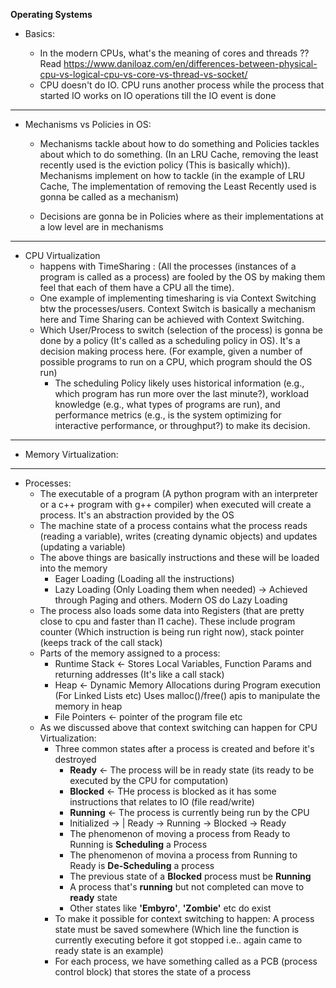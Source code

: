 **Operating Systems**

- Basics:

  - In the modern CPUs, what's the meaning of cores and threads ?? Read https://www.daniloaz.com/en/differences-between-physical-cpu-vs-logical-cpu-vs-core-vs-thread-vs-socket/  
  - CPU doesn't do IO. CPU runs another process while the process that started IO works on IO operations till the IO event is done

--------------------------------------------------------------------------------
- Mechanisms vs Policies in OS:
  
  - Mechanisms tackle about how to do something and Policies tackles about which to do something. (In an LRU Cache, removing the least recently used is the eviction policy (This is basically which)). Mechanisms implement on how to tackle (in the example of LRU Cache, The implementation of removing the Least Recently used is gonna be called as a mechanism)
  
  - Decisions are gonna be in Policies where as their implementations at a low level are in mechanisms

--------------------------------------------------------------------------------
- CPU Virtualization
  - happens with TimeSharing : (All the processes (instances of a program is called as a process) are fooled by the OS by making them feel that each of them have a CPU all the time). 
  - One example of implementing timesharing is via Context Switching btw the processes/users. Context Switch is basically a mechanism here and Time Sharing can be achieved with Context Switching. 
  - Which User/Process to switch (selection of the process) is gonna be done by a policy (It's called as a scheduling policy in OS). It's a decision making process here. (For example, given a number of possible programs to run on a CPU, which program should the OS run)
    - The scheduling Policy likely uses historical information (e.g., which program has run more over the last minute?), workload knowledge (e.g., what types of programs are run), and performance metrics (e.g., is the system optimizing for interactive performance, or throughput?) to make its decision.
________________________________________________________________________________
- Memory Virtualization:

---------------------------------------------------------------------------------

- Processes:
  - The executable of a program (A python program with an interpreter or a c++ program with g++ compiler) when executed will create a process. It's an abstraction provided by the OS
  - The machine state of a process contains what the process reads (reading a variable), writes (creating dynamic objects) and updates (updating a variable)
  - The above things are basically instructions and these will be loaded into the memory
    - Eager Loading (Loading all the instructions)
    - Lazy Loading (Only Loading them when needed) -> Achieved through Paging and others. Modern OS do Lazy Loading
  - The process also loads some data into Registers (that are pretty close to cpu and faster than l1 cache). These include program counter (Which instruction is being run right now), stack pointer (keeps track of the call stack)
  - Parts of the memory assigned to a process:
    - Runtime Stack <- Stores Local Variables, Function Params and returning addresses (It's like a call stack)
    - Heap <- Dynamic Memory Allocations during Program execution (For Linked Lists etc) Uses malloc()/free() apis to manipulate the memory in heap
    - File Pointers <- pointer of the program file etc
  - As we discussed above that context switching can happen for CPU Virtualization:
    -  Three common states after a process is created and before it's destroyed
       -  **Ready** <- The process will be in ready state (its ready to be executed by the CPU for computation)
       -  **Blocked** <- THe process is blocked as it has some instructions that relates to IO (file read/write)
       -  **Running** <- The process is currently being run by the CPU
       -  Initialized -> |  Ready -> Running -> Blocked -> Ready
       -  The phenomenon of moving a process from Ready to Running is **Scheduling** a Process
       -  The phenomenon of movina a process from Running to Ready is **De-Scheduling** a process
       - The previous state of a **Blocked** process must be **Running**
       - A process that's **running** but not completed can move to **ready** state
       - Other states like **'Embyro'**, **'Zombie'** etc do exist
    - To make it possible for context switching to happen: A process state must be saved somewhere (Which line the function is currently executing before it got stopped i.e.. again came to ready state is an example)
    - For each process, we have something called as a PCB (process control block) that stores the state of a process
